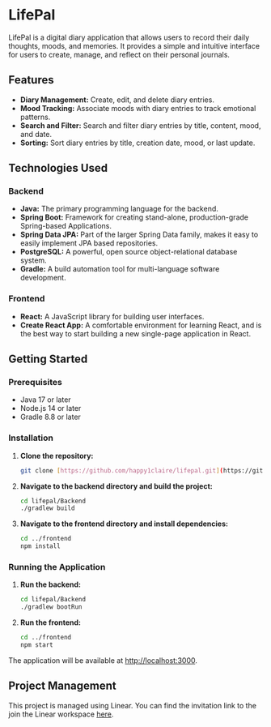 # LifePal

LifePal is a digital diary application that allows users to record their daily thoughts, moods, and memories. It provides a simple and intuitive interface for users to create, manage, and reflect on their personal journals.

## Features

* **Diary Management:** Create, edit, and delete diary entries.
* **Mood Tracking:** Associate moods with diary entries to track emotional patterns.
* **Search and Filter:** Search and filter diary entries by title, content, mood, and date.
* **Sorting:** Sort diary entries by title, creation date, mood, or last update.

## Technologies Used

### Backend

* **Java:** The primary programming language for the backend.
* **Spring Boot:** Framework for creating stand-alone, production-grade Spring-based Applications.
* **Spring Data JPA:** Part of the larger Spring Data family, makes it easy to easily implement JPA based repositories.
* **PostgreSQL:** A powerful, open source object-relational database system.
* **Gradle:** A build automation tool for multi-language software development.

### Frontend

* **React:** A JavaScript library for building user interfaces.
* **Create React App:** A comfortable environment for learning React, and is the best way to start building a new single-page application in React.

## Getting Started

### Prerequisites

* Java 17 or later
* Node.js 14 or later
* Gradle 8.8 or later

### Installation

1.  **Clone the repository:**
    ```bash
    git clone [https://github.com/happy1claire/lifepal.git](https://github.com/happy1claire/lifepal.git)
    ```
2.  **Navigate to the backend directory and build the project:**
    ```bash
    cd lifepal/Backend
    ./gradlew build
    ```
3.  **Navigate to the frontend directory and install dependencies:**
    ```bash
    cd ../frontend
    npm install
    ```

### Running the Application

1.  **Run the backend:**
    ```bash
    cd lifepal/Backend
    ./gradlew bootRun
    ```
2.  **Run the frontend:**
    ```bash
    cd ../frontend
    npm start
    ```

The application will be available at [http://localhost:3000](http://localhost:3000).

## Project Management

This project is managed using Linear. You can find the invitation link to the join the Linear workspace [here](https://linear.app/diaryapp/join/687f29eb9f3aa2e8cfed007cdfeeaab7?s=3).